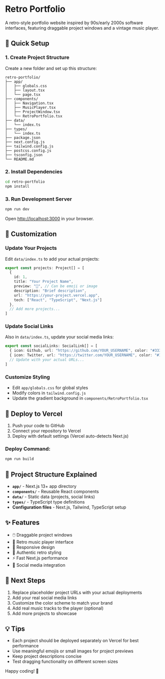 # Retro Portfolio

A retro-style portfolio website inspired by 90s/early 2000s software interfaces, featuring draggable project windows and a vintage music player.

## 🚀 Quick Setup

### 1. Create Project Structure

Create a new folder and set up this structure:

```
retro-portfolio/
├── app/
│   ├── globals.css
│   ├── layout.tsx
│   └── page.tsx
├── components/
│   ├── Navigation.tsx
│   ├── MusicPlayer.tsx
│   ├── ProjectWindow.tsx
│   └── RetroPortfolio.tsx
├── data/
│   └── index.ts
├── types/
│   └── index.ts
├── package.json
├── next.config.js
├── tailwind.config.js
├── postcss.config.js
├── tsconfig.json
└── README.md
```

### 2. Install Dependencies

```bash
cd retro-portfolio
npm install
```

### 3. Run Development Server

```bash
npm run dev
```

Open [http://localhost:3000](http://localhost:3000) in your browser.

## 🎨 Customization

### Update Your Projects

Edit `data/index.ts` to add your actual projects:

```typescript
export const projects: Project[] = [
  {
    id: 1,
    title: "Your Project Name",
    preview: "🚀", // Can be emoji or image
    description: "Brief description",
    url: "https://your-project.vercel.app",
    tech: ["React", "TypeScript", "Next.js"]
  },
  // Add more projects...
]
```

### Update Social Links

Also in `data/index.ts`, update your social media links:

```typescript
export const socialLinks: SocialLink[] = [
  { icon: Github, url: "https://github.com/YOUR_USERNAME", color: "#333" },
  { icon: Twitter, url: "https://twitter.com/YOUR_USERNAME", color: "#1DA1F2" },
  // Update with your actual URLs...
]
```

### Customize Styling

- Edit `app/globals.css` for global styles
- Modify colors in `tailwind.config.js`
- Update the gradient background in `components/RetroPortfolio.tsx`

## 🚀 Deploy to Vercel

1. Push your code to GitHub
2. Connect your repository to Vercel
3. Deploy with default settings (Vercel auto-detects Next.js)

### Deploy Command:
```bash
npm run build
```

## 📁 Project Structure Explained

- **`app/`** - Next.js 13+ app directory
- **`components/`** - Reusable React components
- **`data/`** - Static data (projects, social links)
- **`types/`** - TypeScript type definitions
- **Configuration files** - Next.js, Tailwind, TypeScript setup

## ✨ Features

- 🖱️ Draggable project windows
- 🎵 Retro music player interface
- 📱 Responsive design
- 🎨 Authentic retro styling
- ⚡ Fast Next.js performance
- 🔗 Social media integration

## 🎯 Next Steps

1. Replace placeholder project URLs with your actual deployments
2. Add your real social media links
3. Customize the color scheme to match your brand
4. Add real music tracks to the player (optional)
5. Add more projects to showcase

## 💡 Tips

- Each project should be deployed separately on Vercel for best performance
- Use meaningful emojis or small images for project previews
- Keep project descriptions concise
- Test dragging functionality on different screen sizes

Happy coding! 🚀